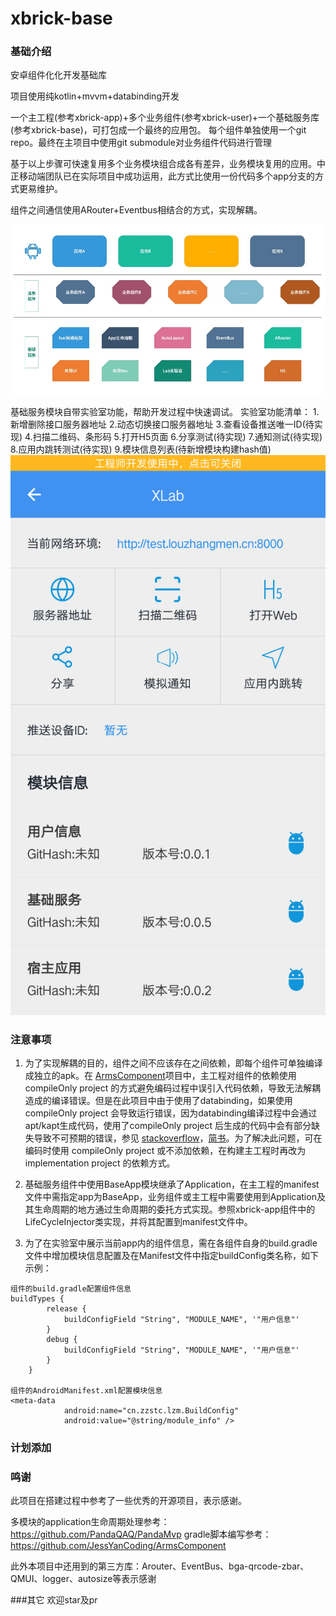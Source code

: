 # xbrick-base

### 基础介绍
安卓组件化化开发基础库

项目使用纯kotlin+mvvm+databinding开发

一个主工程(参考xbrick-app)+多个业务组件(参考xbrick-user)+一个基础服务库(参考xbrick-base)，可打包成一个最终的应用包。
每个组件单独使用一个git repo。最终在主项目中使用git submodule对业务组件代码进行管理

基于以上步骤可快速复用多个业务模块组合成各有差异，业务模块复用的应用。中正移动端团队已在实际项目中成功运用，此方式比使用一份代码多个app分支的方式更易维护。

组件之间通信使用ARouter+Eventbus相结合的方式，实现解耦。



![项目结构](https://raw.githubusercontent.com/zz-xlab/xbrick-app/master/pictures/arch.jpg)


基础服务模块自带实验室功能，帮助开发过程中快速调试。
实验室功能清单：
1.新增删除接口服务器地址
2.动态切换接口服务器地址
3.查看设备推送唯一ID(待实现)
4.扫描二维码、条形码
5.打开H5页面
6.分享测试(待实现)
7.通知测试(待实现)
8.应用内跳转测试(待实现)
9.模块信息列表(待新增模块构建hash值)
![实验室](https://raw.githubusercontent.com/zz-xlab/xbrick-app/master/pictures/xlab.png)



### 注意事项

1. 为了实现解耦的目的，组件之间不应该存在之间依赖，即每个组件可单独编译成独立的apk。在 [ArmsComponent](https://github.com/JessYanCoding/ArmsComponent)项目中，主工程对组件的依赖使用 compileOnly project 的方式避免编码过程中误引入代码依赖，导致无法解耦造成的编译错误。但是在此项目中由于使用了databinding，如果使用 compileOnly project 会导致运行错误，因为databinding编译过程中会通过apt/kapt生成代码，使用了compileOnly project 后生成的代码中会有部分缺失导致不可预期的错误，参见 [stackoverflow](https://stackoverflow.com/questions/58788726/question-databinding-not-working-with-runtimeonly-gradle-dependncies)，[简书](https://www.jianshu.com/p/ec09dc60061e)。为了解决此问题，可在编码时使用 compileOnly project 或不添加依赖，在构建主工程时再改为implementation project 的依赖方式。

2. 基础服务组件中使用BaseApp模块继承了Application，在主工程的manifest文件中需指定app为BaseApp，业务组件或主工程中需要使用到Application及其生命周期的地方通过生命周期的委托方式实现。参照xbrick-app组件中的LifeCycleInjector类实现，并将其配置到manifest文件中。

3. 为了在实验室中展示当前app内的组件信息，需在各组件自身的build.gradle文件中增加模块信息配置及在Manifest文件中指定buildConfig类名称，如下示例：

````
组件的build.gradle配置组件信息
buildTypes {
        release {
            buildConfigField "String", "MODULE_NAME", '"用户信息"'
        }
        debug {
            buildConfigField "String", "MODULE_NAME", '"用户信息"'
        }
    }
    
组件的AndroidManifest.xml配置模块信息
<meta-data
            android:name="cn.zzstc.lzm.BuildConfig"
            android:value="@string/module_info" />
````

### 计划添加


### 鸣谢
此项目在搭建过程中参考了一些优秀的开源项目，表示感谢。

多模块的application生命周期处理参考：https://github.com/PandaQAQ/PandaMvp
gradle脚本编写参考：https://github.com/JessYanCoding/ArmsComponent

此外本项目中还用到的第三方库：Arouter、EventBus、bga-qrcode-zbar、QMUI、logger、autosize等表示感谢

###其它
欢迎star及pr